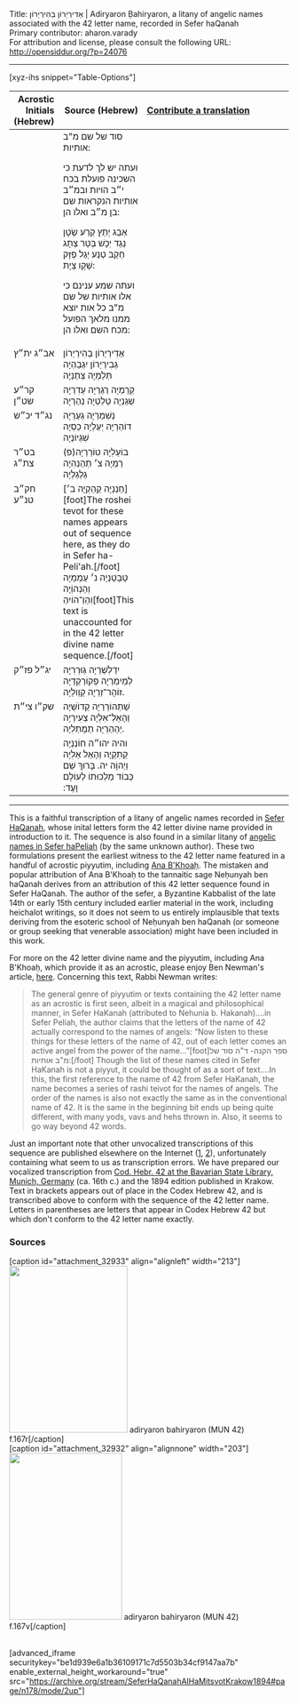 <html>
<head></head>
<body>
Title: אַדִירְיַרוֹן בַהִירְיַרוֹן | Adiryaron Ḅahiryaron, a litany of angelic names associated with the 42 letter name, recorded in Sefer haQanah<br />
Primary contributor: aharon.varady<br />
For attribution and license, please consult the following URL: <a href="http://opensiddur.org/?p=24076">http://opensiddur.org/?p=24076</a>
<p />
<hr />

[xyz-ihs snippet="Table-Options"]<table style="margin-left: auto; margin-right: auto;" class="draggable">
<thead><tr><th id="x" style="text-align: right;">Acrostic Initials (Hebrew)</th><th style="text-align: right;">Source (Hebrew)</th><th style="text-align: left;"><a href="/contributing/upload/">Contribute a translation</a></th></tr></thead>
<tbody>
<tr><td style="vertical-align:top;" width="16%">
<div class="scribe" lang="he">

</span></div></td>

<td style="vertical-align:top;" width="30%">
<div class="liturgy" lang="he">
סוד של שם מ"ב אותיות:

ועתה יש לך לדעת כי השכינה פועלת בכח י״ב הויות ובמ״ב אותיות הנקראות שם בן מ״ב ואלו הן:

אְבַג יְתַץ קְרַע שָׂטָן נְגַד יְכָשׁ בְּטַר צְתָג חְקַב טְנַע יְגַל פְזָק שְׁקָו צְיָת:

ועתה שמע ענינם כי אלו אותיות של שם מ"ב כל אות יוצא ממנו מלאך הפועל מכח השם ואלו הן:
</span></div></td>

<td style="vertical-align:top;"><div class="english" lang="en">

</td></tr>


<tr><td style="vertical-align:top;" width="16%">
<div class="scribe" lang="he">
אב״ג 
ית״ץ
</span></div></td>

<td style="vertical-align:top;" width="30%">
<div class="liturgy" lang="he">
אַדִירְיַרוֹן בַהִירְיַרוֹן גְבִירְיַרוֹן 
יִגְבַהְיָה תְּלַמְיָה צְתַנְיָה
</span></div></td>

<td style="vertical-align:top;"><div class="english" lang="en">

</td></tr>


<tr><td style="vertical-align:top;" width="16%">
<div class="scribe" lang="he">
קר״ע 
שט״ן
</span></div></td>

<td style="vertical-align:top;" width="30%">
<div class="liturgy" lang="he">
קְרַמְיָה רְגַרְיָה עַדִרְיָה 
שְגַנְיָה טְלַטְיָה נְהַרְיָה 
</span></div></td>

<td style="vertical-align:top;"><div class="english" lang="en">

</td></tr>


<tr><td style="vertical-align:top;" width="16%">
<div class="scribe" lang="he">
נג״ד 
יכ״ש
</span></div></td>

<td style="vertical-align:top;" width="30%">
<div class="liturgy" lang="he">
נְשִׁמַרְיָה גְעַרְיָה דוֹהֵרְיָה 
יְעַלְיָה כֵסְיָה שִׁגְיוֹנְיָה 
</span></div></td>

<td style="vertical-align:top;"><div class="english" lang="en">

</td></tr>


<tr><td style="vertical-align:top;" width="16%">
<div class="scribe" lang="he">
בט״ר 
צת״ג
</span></div></td>

<td style="vertical-align:top;" width="30%">
<div class="liturgy" lang="he">
(פ)בוֹעֵלִיָהּ טוֹרֵרְיָה רַמְיָה 
צ׳ תְהַנְהִיָה גַלְגַלְיָה 
</span></div></td>

<td style="vertical-align:top;"><div class="english" lang="en">

</td></tr>


<tr><td style="vertical-align:top;" width="16%">
<div class="scribe" lang="he">
חק״ב 
טנ״ע
</span></div></td>

<td style="vertical-align:top;" width="30%">
<div class="liturgy" lang="he">
[חַנַנְיָה קַהֵקְיָה ב׳][foot]The roshei tevot for these names appears out of sequence here, as they do in Sefer ha-Peli'ah.[/foot]&nbsp;
טַבְטַנְיָה נ׳ עַמְמַיָה 
וְהַנְהוְֹיָה וִהַוְ־הוֹיִהְ[foot]This text is unaccounted for in the 42 letter divine name sequence.[/foot]
</span></div></td>

<td style="vertical-align:top;"><div class="english" lang="en">

</td></tr>


<tr><td style="vertical-align:top;" width="16%">
<div class="scribe" lang="he">
יג״ל 
פז״ק
</span></div></td>

<td style="vertical-align:top;" width="30%">
<div class="liturgy" lang="he">
יִדַלְשְׁרַיָה גְוּרְרִיָה לְמֵיִמַרְיָה 
פְקוֹרְקַדְיָה זוֹהָר־זְרַיָה קַוְולֵיָה. 
</span></div></td>

<td style="vertical-align:top;"><div class="english" lang="en">

</td></tr>


<tr><td style="vertical-align:top;" width="16%">
<div class="scribe" lang="he">
שק״ו
צי״ת
</span></div></td>

<td style="vertical-align:top;" width="30%">
<div class="liturgy" lang="he">
שַׁתְהוֹרְרַיָה קַדוֹשְׁיָה וְהָאֵלְ־אִלְיָה 
צְעִירְיָה יַהְהַרְיָה תְמֶתְלִיָה.
</span></div></td>

<td style="vertical-align:top;"><div class="english" lang="en">

</div></td></tr>


<tr><td style="vertical-align:top;" width="16%">
<div class="scribe" lang="he">

</span></div></td>

<td style="vertical-align:top;" width="30%">
<div class="liturgy" lang="he">
והיה יהו״ה חוֹנְנְיָה קַתִקַיָה וְהָאֵל אֵלִיָה וַיְהוָֹה יה.
בָּרוּךְ שֵׁם כְּבוֹד מַלְכוּתוֹ לְעוֹלָם וָעֶד:‏
</span></div></td>

<td style="vertical-align:top;"><div class="english" lang="en">

</div></td></tr>
</tbody></table>

<hr />

This is a faithful transcription of a litany of angelic names recorded in <a href="https://www.jewishvirtuallibrary.org/kanah-and-peliyah-books-of">Sefer HaQanah</a>, whose inital letters form the 42 letter divine name provided in introduction to it. The sequence is also found in a similar litany of <a href="https://opensiddur.org/prayers/praxes/contemplation/adiryaron-bahiryaron-42-letter-name-in-the-sefer-hapeliah/">angelic names in Sefer haPeliah</a> (by the same unknown author). These two formulations present the earliest witness to the 42 letter name featured in a handful of acrostic piyyutim, including <a href="https://opensiddur.org/prayers/collective-welfare/trouble/captivity/ana-bkoah-a-42-letter-name-piyyut-translated-by-reb-zalman/">Ana B'Khoaḥ</a>. The mistaken and popular attribution of Ana B'Khoaḥ to the tannaitic sage Neḥunyah ben haQanah derives from an attribution of this 42 letter sequence found in Sefer HaQanah. The author of the sefer, a Byzantine Kabbalist of the late 14th or early 15th century included earlier material in the work, including heichalot writings, so it does not seem to us entirely implausible that texts deriving from the esoteric school of Neḥunyah ben haQanah (or someone or group seeking that venerable association) might have been included in this work.

For more on the 42 letter divine name and the piyyutim, including Ana B'Khoaḥ, which provide it as an acrostic, please enjoy Ben Newman's article, <a href="http://kaphtziel.blogspot.com/2012/05/utterance-of-name-of-42-ana-be-koach-as.html">here</a>. Concerning this text, Rabbi Newman writes:

<blockquote>The general genre of piyyutim or texts containing the 42 letter name as an acrostic is first seen, albeit in a magical and philosophical manner, in Sefer HaKanah (attributed to Nehunia b. Hakanah)....in Sefer Peliah, the author claims that the letters of the name of 42 actually correspond to the names of angels: “Now listen to these things for these letters of the name of 42, out of each letter comes an active angel from the power of the name…”[foot]ספר הקנה- ד"ה סוד של מ"ב אותיות:[/foot]  Though the list of these names cited in Sefer HaKanah is not a piyyut, it could be thought of as a sort of text....In this, the first reference to the name of 42 from Sefer HaKanah, the name becomes a series of rashi teivot for the names of angels. The order of the names is also not exactly the same as in the conventional name of 42. It is the same in the beginning bit ends up being quite different, with many yods, vavs and hehs thrown in. Also, it seems to go way beyond 42 words.</blockquote>

Just an important note that other unvocalized transcriptions of this sequence are published elsewhere on the Internet (<a href="http://www.hebrew.grimoar.cz/anonym/sefer_ha-kana.htm">1</a>, <a href="https://www.sefaria.org/Sefer_HaKana.54?lang=he">2</a>), unfortunately containing what seem to us as transcription errors. We have prepared our vocalized transcription from <a href="https://web.nli.org.il/sites/NLIS/en/ManuScript/Pages/Item.aspx?ItemID=PNX_MANUSCRIPTS990000551320205171">Cod. Hebr. 42 at the  Bavarian State Library, Munich, Germany</a> (ca. 16th c.) and the 1894 edition published in Krakow. Text in brackets appears out of place in the Codex Hebrew 42, and is transcribed above to conform with the sequence of the 42 letter name. Letters in parentheses are letters that appear in Codex Hebrew 42 but which don't conform to the 42 letter name exactly.

<h3>Sources</h3>

<span style="float:right;">[caption id="attachment_32933" align="alignleft" width="213"]<a href="https://opensiddur.org/wp-content/uploads/2019/03/adiryaron-bahiryaron-MUN-42-f.167r.jpg" rel="lightbox"><img src="https://opensiddur.org/wp-content/uploads/2019/03/adiryaron-bahiryaron-MUN-42-f.167r-213x300.jpg" alt="" width="213" height="300" class="size-medium wp-image-32933" /></a> adiryaron bahiryaron (MUN 42) f.167r[/caption]</span>  <span style="float:left;">[caption id="attachment_32932" align="alignnone" width="203"]<a href="https://opensiddur.org/wp-content/uploads/2019/03/adiryaron-bahiryaron-MUN-42-f.167v.jpg" rel="lightbox"><img src="https://opensiddur.org/wp-content/uploads/2019/03/adiryaron-bahiryaron-MUN-42-f.167v-203x300.jpg" alt="" width="203" height="300" class="size-medium wp-image-32932" /></a> adiryaron bahiryaron (MUN 42) f.167v[/caption]</span>

&nbsp;

[advanced_iframe securitykey="be1d939e6a1b36109171c7d5503b34cf9147aa7b" enable_external_height_workaround="true" src="https://archive.org/stream/SeferHaQanahAlHaMitsvotKrakow1894#page/n178/mode/2up"]

</body>
</html>